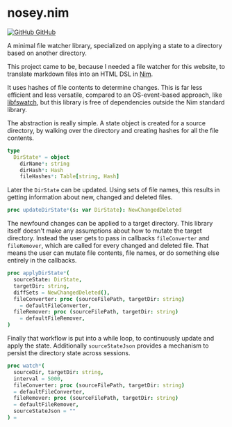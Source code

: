 # nosey.nim

<a href="https://github.com/aMOPel/nosey.nim">
<img src="icons8-github.svg" alt="GitHub" class="inline m-1 ">
GitHub</a>

A minimal file watcher library,
specialized on applying a state to a directory based on another directory.

This project came to be, because I needed a file watcher for this website,
to translate markdown files into an HTML DSL in [Nim](https://nim-lang.org/).

It uses hashes of file contents to determine changes.
This is far less efficient and less versatile,
compared to an OS-event-based approach, like [libfswatch](https://github.com/paul-nameless/nim-fswatch),
but this library is free of dependencies outside the Nim standard library.

The abstraction is really simple.
A state object is created for a source directory,
by walking over the directory and creating hashes for all the file contents.

```nim
type 
  DirState* = object
    dirName*: string
    dirHash*: Hash
    fileHashes*: Table[string, Hash]
```

Later the `DirState` can be updated. Using sets of file names,
this results in getting information about new, changed and deleted files. 

```nim
proc updateDirState*(s: var DirState): NewChangedDeleted
```

The newfound changes can be applied to a target directory.
This library itself doesn't make any assumptions
about how to mutate the target directory. Instead the user gets to pass in 
callbacks `fileConverter` and `fileRemover`, which are called for every changed
and deleted file. That means the user can mutate file contents, file names, or
do something else entirely in the callbacks.

```nim
proc applyDirState*(
  sourceState: DirState,
  targetDir: string,
  diffSets = NewChangedDeleted(),
  fileConverter: proc (sourceFilePath, targetDir: string)
    = defaultFileConverter,
  fileRemover: proc (sourceFilePath, targetDir: string)
    = defaultFileRemover,
)
```

Finally that workflow is put into a while loop, to continuously update and apply
the state. Additionally `sourceStateJson` provides a mechanism to persist the directory state
across sessions.

```nim
proc watch*(
  sourceDir, targetDir: string,
  interval = 5000,
  fileConverter: proc (sourceFilePath, targetDir: string)
  = defaultFileConverter,
  fileRemover: proc (sourceFilePath, targetDir: string)
  = defaultFileRemover,
  sourceStateJson = ""
) =
```
